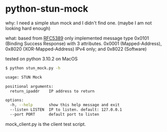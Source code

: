 # python-stun-mock


why: I need a simple stun mock and I didn't find one. (maybe I am not looking hard enough)

what: based from [RFC5389](https://datatracker.ietf.org/doc/html/rfc5389) only implemented message type  0x0101 (Binding Success Response) with 3 attributes. 0x0001 (Mapped-Address), 0x8020 (XOR-Mapped-Address) IPv4 only; and 0x8022 (Software)

tested on python 3.10.2 on MacOS


```bash
$ python stun_mock.py -h

usage: STUN Mock

positional arguments:
  return_ipaddr    IP address to return

options:
  -h, --help       show this help message and exit
  --listen LISTEN  IP to listen. default: 127.0.0.1
  --port PORT      default port to listen
  ```


  mock_client.py is the client test script.